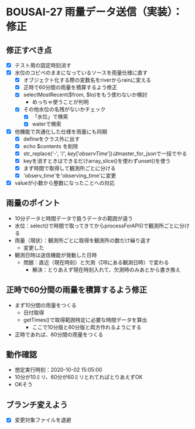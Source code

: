 # BOUSAI-27 雨量データ送信（実装）：修正

## 修正すべき点
- [x] テスト用の固定時刻消す
- [x] 水位のコピペのままになっているソースを雨量仕様に直す
    - [x] オブジェクト化する際の変数名をriverからrainに変える
    - [x] 正時で60分間の雨量を積算するよう修正
    - [x] selectMostRecent($from, $to)をもう使わないか検討
        - めっちゃ使うことが判明
    - [x] その他水位の名残がないかチェック
        - [x] 「水位」で検索
        - [x] waterで検索
- [x] 他機能で共通化した仕様を雨量にも同期
    - [x] defineをクラス外に出す
    - [x] echo $contents を削除
    - [x] str_replace('-', '/', $key['observTime'])は$master_for_jsonで一括でやる
    - [x] keyを消すときはできるだけarray_slice()を使わずunset()を使う
    - [x] まず時間で取得して観測所ごとに分ける
    - [x] 'observ_time'を'observing_time'に変更
- [x] valueが小数から整数になったことへの対応
    
## 雨量のポイント
- 10分データと時間データで扱うデータの範囲が違う
- 水位：select()で時間で取ってきてからprocessForAPI()で観測所ごとに分ける
- 雨量（現状）：観測所ごとに取得を観測所の数だけ繰り返す
    - 変更した
- 観測日時は送信機能が発動した日時
    - 問題：直近（現在時刻）と欠測（DBにある観測日時）で変わる
        - 解決：とりあえず現在時刻入れて、欠測時のみあとから書き換え

## 正時で60分間の雨量を積算するよう修正
- まず10分間の雨量をつくる
    - 日付取得
    - getTimes()で取得範囲特定に必要な時間データを算出
        - ここで10分版と60分版と両方作れるようにする
- 正時であれば、60分間の雨量をつくる

## 動作確認
- 想定実行時刻：2020-10-02 15:05:00
- 10分が10ミリ、60分が60ミリとれてればとりあえずOK
- OKそう

## ブランチ変えよう
- [x] 変更対象ファイルを退避
